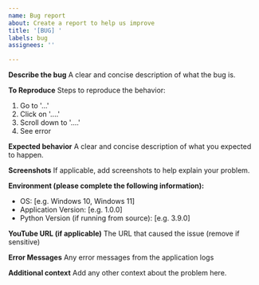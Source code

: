 ```yaml
---
name: Bug report
about: Create a report to help us improve
title: '[BUG] '
labels: bug
assignees: ''

---
```


**Describe the bug**
A clear and concise description of what the bug is.

**To Reproduce**
Steps to reproduce the behavior:
1. Go to '...'
2. Click on '....'
3. Scroll down to '....'
4. See error

**Expected behavior**
A clear and concise description of what you expected to happen.

**Screenshots**
If applicable, add screenshots to help explain your problem.

**Environment (please complete the following information):**
 - OS: [e.g. Windows 10, Windows 11]
 - Application Version: [e.g. 1.0.0]
 - Python Version (if running from source): [e.g. 3.9.0]

**YouTube URL (if applicable)**
The URL that caused the issue (remove if sensitive)

**Error Messages**
Any error messages from the application logs

**Additional context**
Add any other context about the problem here.